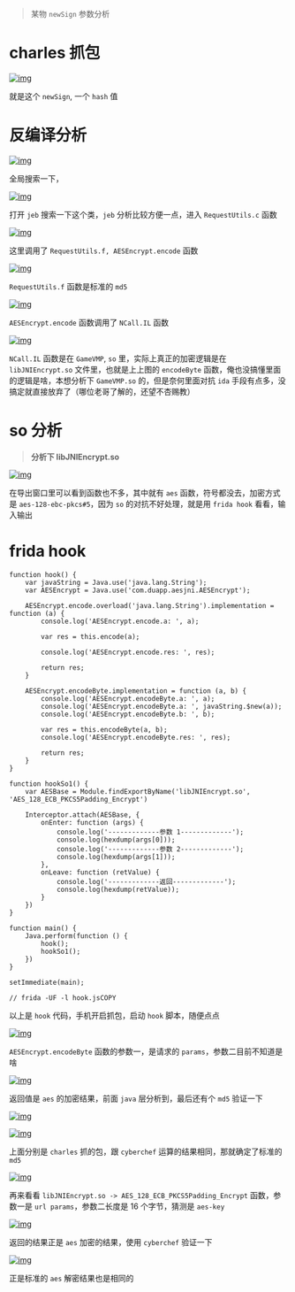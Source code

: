 > 某物 `newSign` 参数分析

# charles 抓包

[![img](https://www.qinless.com/wp-content/uploads/2021/11/wp_editor_md_af832bbabf5d96202f9810340db6b00a.jpg)](https://www.qinless.com/wp-content/uploads/2021/11/wp_editor_md_af832bbabf5d96202f9810340db6b00a.jpg)

就是这个 `newSign`, 一个 `hash` 值

# 反编译分析

[![img](https://www.qinless.com/wp-content/uploads/2021/11/wp_editor_md_089d0fc5bd56b9fdac333b084c2e15d2.jpg)](https://www.qinless.com/wp-content/uploads/2021/11/wp_editor_md_089d0fc5bd56b9fdac333b084c2e15d2.jpg)

全局搜索一下，

[![img](https://www.qinless.com/wp-content/uploads/2021/11/wp_editor_md_337394a848bde42a63db78afd638cebc.jpg)](https://www.qinless.com/wp-content/uploads/2021/11/wp_editor_md_337394a848bde42a63db78afd638cebc.jpg)

打开 `jeb` 搜索一下这个类，`jeb` 分析比较方便一点，进入 `RequestUtils.c` 函数

[![img](https://www.qinless.com/wp-content/uploads/2021/11/wp_editor_md_7700f7e91d686dd88daa539e9a14cd75.jpg)](https://www.qinless.com/wp-content/uploads/2021/11/wp_editor_md_7700f7e91d686dd88daa539e9a14cd75.jpg)

这里调用了 `RequestUtils.f, AESEncrypt.encode` 函数

[![img](https://www.qinless.com/wp-content/uploads/2021/11/wp_editor_md_20a99d59c51589b275183f886c22ca5f.jpg)](https://www.qinless.com/wp-content/uploads/2021/11/wp_editor_md_20a99d59c51589b275183f886c22ca5f.jpg)

`RequestUtils.f` 函数是标准的 `md5`

[![img](https://www.qinless.com/wp-content/uploads/2021/11/wp_editor_md_35fd00a8c9ba4ffd593cb831225ed426.jpg)](https://www.qinless.com/wp-content/uploads/2021/11/wp_editor_md_35fd00a8c9ba4ffd593cb831225ed426.jpg)

`AESEncrypt.encode` 函数调用了 `NCall.IL` 函数

[![img](https://www.qinless.com/wp-content/uploads/2021/11/wp_editor_md_c81e874b6c33b227bf690f2558b2848f.jpg)](https://www.qinless.com/wp-content/uploads/2021/11/wp_editor_md_c81e874b6c33b227bf690f2558b2848f.jpg)

`NCall.IL` 函数是在 `GameVMP`, `so` 里，实际上真正的加密逻辑是在 `libJNIEncrypt.so` 文件里，也就是上上图的 `encodeByte` 函数，俺也没搞懂里面的逻辑是啥，本想分析下 `GameVMP.so` 的，但是奈何里面对抗 `ida` 手段有点多，没搞定就直接放弃了（哪位老哥了解的，还望不杏赐教）

# so 分析

> **分析下 libJNIEncrypt.so**

[![img](https://www.qinless.com/wp-content/uploads/2021/11/wp_editor_md_68e15929fd374925db0254b3165271f0.jpg)](https://www.qinless.com/wp-content/uploads/2021/11/wp_editor_md_68e15929fd374925db0254b3165271f0.jpg)

在导出窗口里可以看到函数也不多，其中就有 `aes` 函数，符号都没去，加密方式是 `aes-128-ebc-pkcs#5`，因为 `so` 的对抗不好处理，就是用 `frida hook` 看看，输入输出

# frida hook

```
function hook() {
    var javaString = Java.use('java.lang.String');
    var AESEncrypt = Java.use('com.duapp.aesjni.AESEncrypt');

    AESEncrypt.encode.overload('java.lang.String').implementation = function (a) {
        console.log('AESEncrypt.encode.a: ', a);

        var res = this.encode(a);

        console.log('AESEncrypt.encode.res: ', res);

        return res;
    }

    AESEncrypt.encodeByte.implementation = function (a, b) {
        console.log('AESEncrypt.encodeByte.a: ', a);
        console.log('AESEncrypt.encodeByte.a: ', javaString.$new(a));
        console.log('AESEncrypt.encodeByte.b: ', b);

        var res = this.encodeByte(a, b);
        console.log('AESEncrypt.encodeByte.res: ', res);

        return res;
    }
}

function hookSo1() {
    var AESBase = Module.findExportByName('libJNIEncrypt.so', 'AES_128_ECB_PKCS5Padding_Encrypt')

    Interceptor.attach(AESBase, {
        onEnter: function (args) {
            console.log('-------------参数 1-------------');
            console.log(hexdump(args[0]));
            console.log('-------------参数 2-------------');
            console.log(hexdump(args[1]));
        },
        onLeave: function (retValue) {
            console.log('-------------返回-------------');
            console.log(hexdump(retValue));
        }
    })
}

function main() {
    Java.perform(function () {
        hook();
        hookSo1();
    })
}

setImmediate(main);

// frida -UF -l hook.jsCOPY
```

以上是 `hook` 代码，手机开启抓包，启动 `hook` 脚本，随便点点

[![img](https://www.qinless.com/wp-content/uploads/2021/11/wp_editor_md_602965d3d020dcf4cb3563bc27f2451d.jpg)](https://www.qinless.com/wp-content/uploads/2021/11/wp_editor_md_602965d3d020dcf4cb3563bc27f2451d.jpg)

`AESEncrypt.encodeByte` 函数的参数一，是请求的 `params`，参数二目前不知道是啥

[![img](https://www.qinless.com/wp-content/uploads/2021/11/wp_editor_md_66ce1e748f5f66577340e21336c68223.jpg)](https://www.qinless.com/wp-content/uploads/2021/11/wp_editor_md_66ce1e748f5f66577340e21336c68223.jpg)

返回值是 `aes` 的加密结果，前面 `java` 层分析到，最后还有个 `md5` 验证一下

[![img](https://www.qinless.com/wp-content/uploads/2021/11/wp_editor_md_dc86625de2e8a9340f148382033c2da2.jpg)](https://www.qinless.com/wp-content/uploads/2021/11/wp_editor_md_dc86625de2e8a9340f148382033c2da2.jpg)

[![img](https://www.qinless.com/wp-content/uploads/2021/11/wp_editor_md_4fff604213cc5c01a8e72aed602413cb.jpg)](https://www.qinless.com/wp-content/uploads/2021/11/wp_editor_md_4fff604213cc5c01a8e72aed602413cb.jpg)

上面分别是 `charles` 抓的包，跟 `cyberchef` 运算的结果相同，那就确定了标准的 `md5`

[![img](https://www.qinless.com/wp-content/uploads/2021/11/wp_editor_md_e6a2716264d2da17a782561367b2c55f.jpg)](https://www.qinless.com/wp-content/uploads/2021/11/wp_editor_md_e6a2716264d2da17a782561367b2c55f.jpg)

再来看看 `libJNIEncrypt.so -> AES_128_ECB_PKCS5Padding_Encrypt` 函数，参数一是 `url params`，参数二长度是 16 个字节，猜测是 `aes-key`

[![img](https://www.qinless.com/wp-content/uploads/2021/11/wp_editor_md_618c87a4f2a13dd8abbd6220db92b39f.jpg)](https://www.qinless.com/wp-content/uploads/2021/11/wp_editor_md_618c87a4f2a13dd8abbd6220db92b39f.jpg)

返回的结果正是 `aes` 加密的结果，使用 `cyberchef` 验证一下

[![img](https://www.qinless.com/wp-content/uploads/2021/11/wp_editor_md_a5ddba12fe670d590674225d40eef829.jpg)](https://www.qinless.com/wp-content/uploads/2021/11/wp_editor_md_a5ddba12fe670d590674225d40eef829.jpg)

正是标准的 `aes` 解密结果也是相同的